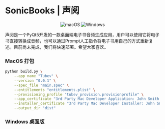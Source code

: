 # SonicBooks | 声阅
<p align="center" dir="auto">
<a>
<img alt="macOS" src="https://camo.githubusercontent.com/8f36a22bb36a09701c14d3bdadf1369dc04e37f234709e5f472468c978c7ea6b/68747470733a2f2f696d672e736869656c64732e696f2f62616467652f2d6d61634f532d626c61636b3f7374796c653d666c61742d737175617265266c6f676f3d6170706c65266c6f676f436f6c6f723d7768697465" data-canonical-src="https://img.shields.io/badge/-macOS-black?style=flat-square&amp;logo=apple&amp;logoColor=white" style="max-width: 100%;">
</a>
<a>
<img alt="Windows" src="https://camo.githubusercontent.com/d560472c2942f7836639fae485ae2884eaaed707f15976d8129abf2b4fb7be9f/68747470733a2f2f696d672e736869656c64732e696f2f62616467652f2d57696e646f77732d626c75653f7374796c653d666c61742d737175617265266c6f676f3d77696e646f7773266c6f676f436f6c6f723d7768697465" data-canonical-src="https://img.shields.io/badge/-Windows-blue?style=flat-square&amp;logo=windows&amp;logoColor=white" style="max-width: 100%;">
</a>
</p>
声阅是一个PyQt5开发的一款桌面端电子书音频生成应用，用户可以使用它将电子书直接转换成音频，也可以通过Prompt人工指令将电子书用自己的方式重新复述。目前尚未完成，我们将快速部署。希望大家喜欢。

### MacOS 打包
```bash
python build.py \
    --app_name "Tubev" \
    --version "0.0.1" \
    --spec_file "main.spec" \
    --entitlements "entitlements.plist" \
    --provisioning_profile "tubev_provision.provisionprofile" \
    --app_certificate "3rd Party Mac Developer Application: John Smith (L42TK32G7A)" \
    --installer_certificate "3rd Party Mac Developer Installer: John Smith (L42TK32G7A)" \
    --output_dir "dist"
```

### Windows 桌面版


